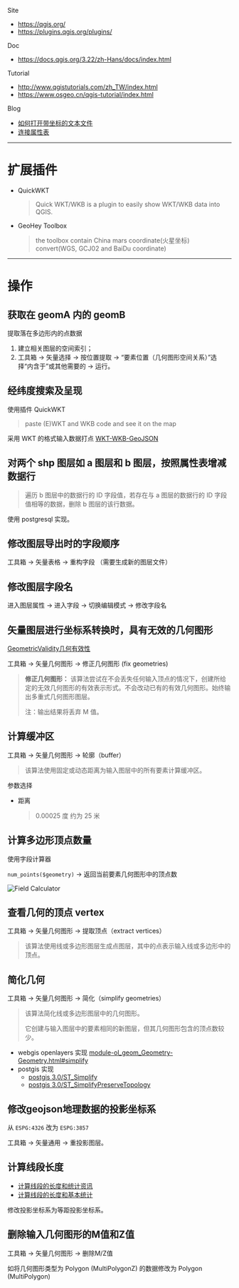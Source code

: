 Site
- https://qgis.org/
- https://plugins.qgis.org/plugins/

Doc
- https://docs.qgis.org/3.22/zh-Hans/docs/index.html

Tutorial
- http://www.qgistutorials.com/zh_TW/index.html
- https://www.osgeo.cn/qgis-tutorial/index.html

Blog
- [如何打开带坐标的文本文件](https://blog.csdn.net/QGISClass/article/details/108994098)
- [连接属性表](https://blog.csdn.net/QGISClass/article/details/108689954)

---

# 扩展插件

- QuickWKT
    > Quick WKT/WKB is a plugin to easily show WKT/WKB data into QGIS.

- GeoHey Toolbox
    > the toolbox contain China mars coordinate(火星坐标) convert(WGS, GCJ02 and BaiDu coordinate)

---

# 操作

## 获取在 geomA 内的 geomB

提取落在多边形内的点数据
1. 建立相关图层的空间索引；
2. 工具箱 → 矢量选择 → 按位置提取 → “要素位置（几何图形空间关系）”选择“内含于”或其他需要的 → 运行。


## 经纬度搜索及呈现

使用插件 QuickWKT

> paste (E)WKT and WKB code and see it on the map

采用 WKT 的格式输入数据打点 [WKT-WKB-GeoJSON](../Data/Data-Spec/WKT-WKB-GeoJSON.md) 


## 对两个 shp 图层如 a 图层和 b 图层，按照属性表增减数据行

> 遍历 b 图层中的数据行的 ID 字段值，若存在与 a 图层的数据行的 ID 字段值相等的数据，删除 b 图层的该行数据。

使用 postgresql 实现。


## 修改图层导出时的字段顺序

工具箱 → 矢量表格 → 重构字段 （需要生成新的图层文件）


## 修改图层字段名

进入图层属性 → 进入字段 → 切换编辑模式 → 修改字段名


## 矢量图层进行坐标系转换时，具有无效的几何图形

[GeometricValidity几何有效性](../Data/GeometricValidity几何有效性.md) 

工具箱 → 矢量几何图形 → 修正几何图形 (fix geometries) 

> **修正几何图形：** 该算法尝试在不会丢失任何输入顶点的情况下，创建所给定的无效几何图形的有效表示形式。不会改动已有的有效几何图形。始终输出多重式几何图形图层。
> 
> 注：输出结果将丢弃 M 值。


## 计算缓冲区

工具箱 → 矢量几何图形 → 轮廓（buffer）

> 该算法使用固定或动态距离为输入图层中的所有要素计算缓冲区。

参数选择

- 距离
	> 0.00025 度 约为 25 米


## 计算多边形顶点数量

使用字段计算器

`num_points($geometry)` → 返回当前要素几何图形中的顶点数

![Field Calculator](FieldCalculator.png)

## 查看几何的顶点 vertex

工具箱 → 矢量几何图形 → 提取顶点（extract vertices）

> 该算法使用线或多边形图层生成点图层，其中的点表示输入线或多边形中的顶点。


## 简化几何

工具箱 → 矢量几何图形 → 简化（simplify geometries）

> 该算法简化线或多边形图层中的几何图形。
> 
> 它创建与输入图层中的要素相同的新图层，但其几何图形包含的顶点数较少。

- webgis openlayers 实现 [module-ol_geom_Geometry-Geometry.html#simplify](https://openlayers.org/en/latest/apidoc/module-ol_geom_Geometry-Geometry.html#simplify)
- postgis 实现
    - [postgis 3.0/ST_Simplify](http://postgis.net/docs/manual-3.0/ST_Simplify.html)
    - [postgis 3.0/ST_SimplifyPreserveTopology](http://postgis.net/docs/manual-3.0/ST_SimplifyPreserveTopology.html)


## 修改geojson地理数据的投影坐标系

从 `ESPG:4326` 改为 `ESPG:3857`

工具箱 → 矢量通用 → 重投影图层。


## 计算线段长度

- [计算线段的长度和统计资讯](https://www.osgeo.cn/qgis-tutorial/docs/calculating_line_lengths.html)
- [计算线段的长度和基本统计](https://www.osgeo.cn/qgis-tutorial/attribute-calculate-line-length-and-statistics.html)

修改投影坐标系为等距投影坐标系。


## 删除输入几何图形的M值和Z值

工具箱 → 矢量几何图形 → 删除M/Z值

如将几何图形类型为 Polygon (MultiPolygonZ) 的数据修改为 Polygon (MultiPolygon)

